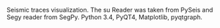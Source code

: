 Seismic traces visualization. The su Reader was taken from PySeis and Segy reader from SegPy.
Python 3.4, PyQT4, Matplotlib, pyqtgraph.

